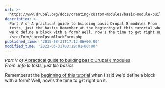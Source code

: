 ```yaml
---
url: >-
  https://www.drupal.org/docs/creating-custom-modules/basic-module-building-tutorial-lorem-ipsum-generator/defining-a-block
description: >-
  Part V of A practical guide to building basic Drupal 8 modules From .info to
  tests, just the basics Remember at the beginning of this tutorial when I said
  we'd define a block with a form? Well, now's the time to get right on it.
  /src/Form/LoremIpsumBlockForm.php
published_time: '2015-08-31T17:12:06+00:00'
modified_time: '2022-05-31T03:19:01+00:00'
---
```

_Part V of [A](https://www.drupal.org/docs/8/creating-custom-modules/a-practical-guide-to-building-basic-drupal-8-modules)_[ practical guide to building basic Drupal 8 modules](https://www.drupal.org/docs/8/creating-custom-modules/a-practical-guide-to-building-basic-drupal-8-modules)  
_From .info to tests, just the basics_

Remember at the [beginning of this tutorial](/docs/8/creating-custom-modules/a-practical-guide-to-building-basic-drupal-8-modules) when I said we'd define a block with a form? Well, now's the time to get right on it.